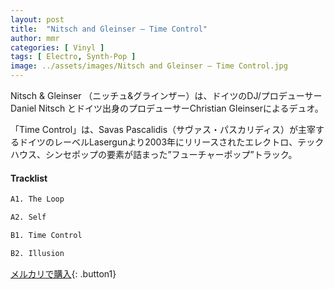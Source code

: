 ```yaml
---
layout: post
title:  "Nitsch and Gleinser – Time Control"
author: mmr
categories: [ Vinyl ]
tags: [ Electro, Synth-Pop ]
image: ../assets/images/Nitsch and Gleinser – Time Control.jpg
---
```


Nitsch & Gleinser （ニッチュ&グラインザー）は、ドイツのDJ/プロデューサーDaniel Nitsch とドイツ出身のプロデューサーChristian Gleinserによるデュオ。

「Time Control」は、Savas Pascalidis（サヴァス・パスカリディス）が主宰するドイツのレーベルLasergunより2003年にリリースされたエレクトロ、テックハウス、シンセポップの要素が詰まった”フューチャーポップ”トラック。

#### Tracklist
```md
A1. The Loop

A2. Self

B1. Time Control

B2. Illusion
```

[メルカリで購入](https://jp.mercari.com/item/m53569289716?afid=6142608987){: .button1}

